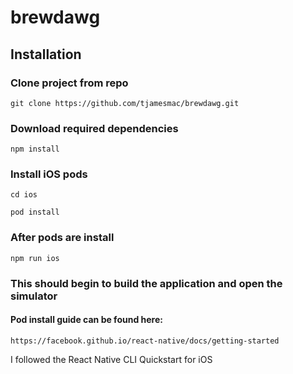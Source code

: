 # brewdawg

## Installation
### Clone project from repo
```
git clone https://github.com/tjamesmac/brewdawg.git
```

### Download required dependencies
```
npm install
```

### Install iOS pods
```
cd ios
```
```
pod install
```
### After pods are install
```
npm run ios
```
### This should begin to build the application and open the simulator
#### Pod install guide can be found here:
```
https://facebook.github.io/react-native/docs/getting-started
```
I followed the React Native CLI Quickstart for iOS